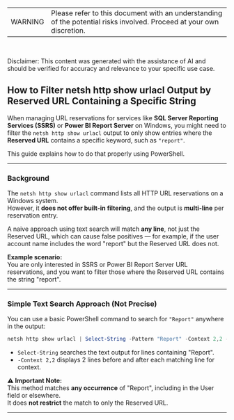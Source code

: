 <br><table><td>WARNING</td><td>Please refer to this document with an understanding of the potential risks involved. Proceed at your own discretion.</td></table><br>

Disclaimer: This content was generated with the assistance of AI and should be verified for accuracy and relevance to your specific use case.

## How to Filter netsh http show urlacl Output by Reserved URL Containing a Specific String

When managing URL reservations for services like **SQL Server Reporting Services (SSRS)** or **Power BI Report Server** on Windows, you might need to filter the `netsh http show urlacl` output to only show entries where the **Reserved URL** contains a specific keyword, such as `"report"`.

This guide explains how to do that properly using PowerShell.

---

### Background

The `netsh http show urlacl` command lists all HTTP URL reservations on a Windows system.  
However, it **does not offer built-in filtering**, and the output is **multi-line** per reservation entry.

A naive approach using text search will match **any line**, not just the Reserved URL, which can cause false positives — for example, if the user account name includes the word "report" but the Reserved URL does not.

**Example scenario:**  
You are only interested in SSRS or Power BI Report Server URL reservations, and you want to filter those where the Reserved URL contains the string "report".

---

### Simple Text Search Approach (Not Precise)

You can use a basic PowerShell command to search for `"Report"` anywhere in the output:

```powershell
netsh http show urlacl | Select-String -Pattern "Report" -Context 2,2 -CaseSensitive:$false
```

- `Select-String` searches the text output for lines containing "Report".
- `-Context 2,2` displays 2 lines before and after each matching line for context.

**⚠ Important Note:**  
This method matches **any occurrence** of "Report", including in the User field or elsewhere.  
It does **not restrict** the match to only the Reserved URL.

---

